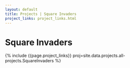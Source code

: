 ```yaml
---
layout: default
title: Projects | Square Invaders
project_links: project_links.html
---
```


Square Invaders
===============
{% include {{page.project_links}} proj=site.data.projects.all-projects.SquareInvaders %}
